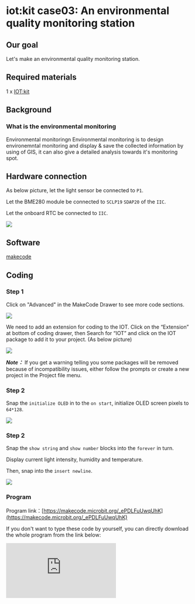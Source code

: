 ﻿# iot:kit case03: An environmental quality monitoring station

## Our goal


 Let's make an environmental quality monitoring station.


## Required materials


 1 x [IOT:kit](https://www.elecfreaks.com/micro-bit-smart-science-iot-kit.html)


## Background


### What is the environmental monitoring

 Environmental monitoringn Environmental monitoring is to design environemntal monitoring and display & save the collected information by using of GIS, it can also give a detailed analysis towards it's monitoring spot.


## Hardware connection


As below picture, let the light sensor be connected to `P1`.

Let the BME280 module be connected to `SCLP19` `SDAP20` of the `IIC`.

Let the onboard RTC be connected to `IIC`.

![](https://wiki-media-ef.oss-cn-hongkong.aliyuncs.com//images/case_03_01.png)


## Software


[makecode](https://makecode.microbit.org/#)

## Coding


### Step 1
 Click on "Advanced" in the MakeCode Drawer to see more code sections.

![](https://wiki-media-ef.oss-cn-hongkong.aliyuncs.com//images/iot_bit_11.jpg)

 We need to add an extension for coding to the IOT. Click on the “Extension” at bottom of coding drawer, then Search for “IOT” and click on the IOT package to add it to your project. (As below picture)

![](https://wiki-media-ef.oss-cn-hongkong.aliyuncs.com//images/iot_bit_12.jpg)

***Note：*** If you get a warning telling you some packages will be removed because of incompatibility issues, either follow the prompts or create a new project in the Project file menu.

### Step 2

Snap the `initialize OLED` in to the `on start`, initialize OLED screen pixels to `64*128`.

![](https://wiki-media-ef.oss-cn-hongkong.aliyuncs.com//images/case_03_02.png)

### Step 2

Snap the `show string` and `show number` blocks into the `forever` in turn.

Display current light intensity, humidity and temperature.

Then, snap into the `insert newline`.

![](https://wiki-media-ef.oss-cn-hongkong.aliyuncs.com//images/case_03_03.png)

### Program

Program link：[https://makecode.microbit.org/_ePDLFuUwqUhK](https://makecode.microbit.org/_ePDLFuUwqUhK)

If you don't want to type these code by yourself, you can directly download the whole program from the link below:

<div
    style={{
        position: 'relative',
        paddingBottom: '60%',
        overflow: 'hidden',
    }}
>
    <iframe
        src="https://makecode.microbit.org/_ePDLFuUwqUhK"
        frameborder="0"
        sandbox="allow-popups allow-forms allow-scripts allow-same-origin"
        style={{
            position: 'absolute',
            width: '100%',
            height: '100%',
        }}
    />
</div>


### Result

The light intensity, temperature and humidity are displayed every minute.

## Think


How do you count the data in a day ?

## Questions


## More Information
